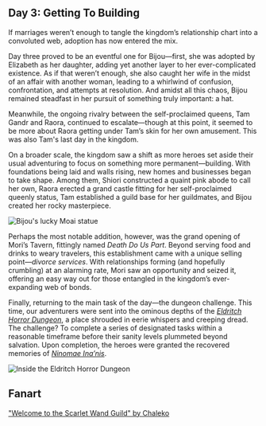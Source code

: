 <!-- title: Getting To Building -->

## Day 3: Getting To Building

If marriages weren’t enough to tangle the kingdom’s relationship chart into a convoluted web, adoption has now entered the mix.

Day three proved to be an eventful one for Bijou—first, she was adopted by Elizabeth as her daughter, adding yet another layer to her ever-complicated existence. As if that weren’t enough, she also caught her wife in the midst of an affair with another woman, leading to a whirlwind of confusion, confrontation, and attempts at resolution. And amidst all this chaos, Bijou remained steadfast in her pursuit of something truly important: a hat.

Meanwhile, the ongoing rivalry between the self-proclaimed queens, Tam Gandr and Raora, continued to escalate—though at this point, it seemed to be more about Raora getting under Tam’s skin for her own amusement. This was also Tam's last day in the kingdom.

On a broader scale, the kingdom saw a shift as more heroes set aside their usual adventuring to focus on something more permanent—building. With foundations being laid and walls rising, new homes and businesses began to take shape. Among them, Shiori constructed a quaint pink abode to call her own, Raora erected a grand castle fitting for her self-proclaimed queenly status, Tam established a guild base for her guildmates, and Bijou created her rocky masterpiece.

![Bijou's lucky Moai statue](images-opt/moai-opt.webp)

Perhaps the most notable addition, however, was the grand opening of Mori’s Tavern, fittingly named _Death Do Us Part_. Beyond serving food and drinks to weary travelers, this establishment came with a unique selling point—_divorce services_. With relationships forming (and hopefully crumbling) at an alarming rate, Mori saw an opportunity and seized it, offering an easy way out for those entangled in the kingdom’s ever-expanding web of bonds.

Finally, returning to the main task of the day—the dungeon challenge. This time, our adventurers were sent into the ominous depths of the [_Eldritch Horror Dungeon_](https://x.com/hololive_En/status/1830787800968638636), a place shrouded in eerie whispers and creeping dread. The challenge? To complete a series of designated tasks within a reasonable timeframe before their sanity levels plummeted beyond salvation. Upon completion, the heroes were granted the recovered memories of [_Ninomae Ina’nis_](https://www.youtube.com/watch?v=QE5Ow4L1Zt8).

![Inside the Eldritch Horror Dungeon](images-opt/ina-dungeon-opt.webp)

## Fanart

["Welcome to the Scarlet Wand Guild" by Chaleko](https://x.com/Chalek0/status/1831120630860963872)

<!-- fauna, moom, gura, shiori, nerissa, cecilia -->
